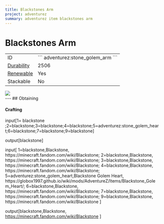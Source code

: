 ```yaml
---
title: Blackstones Arm
project: adventurez
summary: adventurez item blackstones arm
---
```

# Blackstones Arm
<div class="combi">
<div class="divthing">
<table class="tablething">
    <tbody>
        <tr>
            <td class="first-column">ID</td>
            <td class="second-column">
            ```
            adventurez:stone_golem_arm
            ```
            </td>
        </tr>
        <tr id="linear-top">
            <td class="first-column"><a href="https://minecraft.fandom.com/wiki/Durability" target="_blank">Durability</a></td>
            <td class="second-column">2506</td>
        </tr>
        <tr id="linear-top">
            <td class="first-column"><a href="https://minecraft.fandom.com/wiki/Renewable_resource" target="_blank">Renewable</a></td>
            <td class="second-column">Yes</td>
        </tr>
        <tr id="linear-top">
            <td class="first-column">Stackable</td>
            <td class="second-column">No</td>
        </tr>
    </tbody>
</table>
</div>
<div class="div-img-center">
<img src="/wiki/assets/adventurez/items/blackstones_arm.png" loading="lazy" />
</div>
</div>
---
## Obtaining

#### Crafting

<div class="crafting-element" crafting-type="vanilla_crafting">
input[1= blackstone ;2=blackstone;3=blackstone;4=blackstone;5=adventurez:stone_golem_heart;6=blackstone;7=blackstone;9=blackstone]

output[blackstone]
</div>

<div class="crafting-element" crafting-type="vanilla_crafting">
input[
1=blackstone,Blackstone, https://minecraft.fandom.com/wiki/Blackstone; 
2=blackstone,Blackstone, https://minecraft.fandom.com/wiki/Blackstone; 
3=blackstone,Blackstone, https://minecraft.fandom.com/wiki/Blackstone; 
4=blackstone,Blackstone, https://minecraft.fandom.com/wiki/Blackstone; 
5=adventurez:stone_golem_heart,Blackstone Golem Heart, https://globox1997.github.io/wiki/mods/AdventureZ/Items/Blackstone_Golem_Heart/; 
6=blackstone,Blackstone, https://minecraft.fandom.com/wiki/Blackstone;  
7=blackstone,Blackstone, https://minecraft.fandom.com/wiki/Blackstone; 
9=blackstone,Blackstone, https://minecraft.fandom.com/wiki/Blackstone
]

output[blackstone,Blackstone, https://minecraft.fandom.com/wiki/Blackstone ]